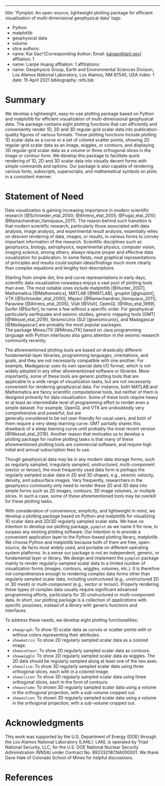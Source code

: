 ---
title: 'Pymplot: An open-source, lightweight plotting package for efficient visualization of multi-dimensional geophysical data'
tags:
- Python
- matplotlib
- geophysical data
- volume
- slice
authors:
- name: Kai Gao^[Corresponding Author; Email: kaigao@lanl.gov]
  affliation: 1
- name: Lianjie Huang
  affliation: 1
affiliations:
- name: Geophyscis Group, Earth and Environmental Sciences Division, Los Alamos National Laboratory, Los Alamos, NM 87545, USA
  index: 1
date: 15 April 2021
bibliography: refs.bib

# Summary
We develop a lightweight, easy-to-use plotting package based on Python 
and matplotlib for efficient visualization of multi-dimensional geophysical data. 
The package contains eight 
plotting functions that can efficiently and conveniently render 1D, 2D and 3D
regular-grid scalar data into publication-quality figures of various 
formats. These plotting functions include plotting 1D scalar data as 
a curve or a set of colored scatter points, showing 2D regular-grid 
scalar data as an image, wiggles, or contours, and displaying 3D 
regular-grid scalar data as a volume or three orthogonal slices in the 
image or contour form.  We develop this package to facilitate quick 
rendering of 1D, 2D and 3D scalar data into visually decent forms with 
simple commands and options. Our package is also capable of rendering 
various fonts, subscripts, superscripts, and mathematical symbols on 
plots in a consistent manner. 

# Statement of Need
Data visualization is gaining increasing importance in modern scientific 
research [@Schroeder_etal_2000; @Ahrens_etal_2005; @Fogal_etal_2010; @Ramachandran_Varoquaux_2011]. 
The reason behind such transition is that modern scientific research, 
particularly those associated with data analysis, image analysis, and 
experimental result analysis, essentially relies on descent rendering of 
data, images, or results, in various forms to convey important 
information of the research. Scientific disciplines such as geophysics, 
biology, astrophysics, experimental physics, computer vision, imaging 
science, among others, always require proper and effective data 
visualization for publication. In some fields, neat graphical 
representations of principles and results could explain ideas/findings 
much more clearly than complex equations and lengthy text descriptions. 

Starting from simple dot, line and curve representations in early days, 
scientific data visualization nowadays enjoys a vast pool of plotting 
tools than ever. The most notable ones include matplotlib 
[@Hunter_2007], Mathematica [@Mathematica], MATLAB 
[@MATLAB], gnuplot [@gnuplot], VTK 
[@Schroeder_etal_2000], Mayavi 
[@Ramachandran_Varoquaux_2011], Paraview [@Ahrens_etal_2005], 
VisIt [@VisIt], OpenGL [@Woo_etal_1999], Surfer 
[@Surfer], to name a few without a specific order. For geophysical 
particularly earthquake and seismic studies, generic mapping tools (GMT) 
[@Wessel_etal_2019], SeismicUnix (SU) [@seismicunix], and 
Madagascar [@Madagascar] are probably the most popular packages.  
The package MinesJTK [@MinesJTK] based on Java programming language 
with Python interfaces also gains attention in the seismic research 
community recently. 

The aforementioned plotting tools are based on drastically different 
fundamental-layer libraries, programming languages, orientations, and 
goals, and they are not necessarily compatible with one another. For 
example, Madagascar uses its own special data I/O format, which is not 
widely adopted in any other aforementioned software or libraries. More 
importantly, some of these tools are generic plotting tools that are 
applicable to a wide range of visualization tasks, but are not 
necessarily convenient for rendering geophysical data. For instance, both 
MATLAB and Mathematica are fancy scientific computational tools, but 
neither of them is designed primarily for data visualization. Some of 
these tools require heavy or at least an intermediate level of 
programming effort to render even a simple dataset.  For example, OpenGL 
and VTK are undoubtedly very comprehensive and powerful, but are  
generally considered to be not user-friendly for usual users, and both of 
them require a very steep learning curve. GMT partially shares this 
drawback of a steep learning curve until probably the most recent version 
[@Wessel_etal_2019].  Another reason that motivates us to develop 
a plotting package for routine plotting tasks is that many of these 
aforementioned plotting tools are commercial software, and require high  
initial and annual subscription fees to use. 

Though geophysical data may be in any modern data storage forms, such as 
regularly sampled, irregularly sampled, unstructured, multi-component 
(vector or tensor), the most frequently used data form is perhaps the 
regularly sampled scalar data in 2D and 3D shapes, e.g., seismic 
velocity, density, and subsurface images. Very frequently, researchers in 
the geophysics community only need to render these 2D and 3D data into  
simple forms such as 2D images, contours, 3D image volumes, or multiple 
slices. In such a case, some of these aforementioned tools may be 
overkill for these plotting tasks. 

With consideration of convenience, simplicity, and lightweight in mind, 
we develop a plotting package based on Python and matplotlib for 
visualizing 1D scalar data and 2D/3D regularly sampled scalar data. We have no intention to develop our plotting package, `pymplot` as we name it for now, to surpass any existing plotting software. Our 
intention is to provide a convenient application layer to the Python-based
plotting library, matplotlib. We choose Python and matplotlib because 
both of them are free, open-source, de facto most widely used, and 
portable on different operating system platforms. In a sense our package 
is not an independent, generic, or fundamental layer or library.  We 
design and implement the `pymplot` package mainly to render 
regularly-sampled scalar data to a limited number of visualization forms 
(images, contours, wiggles, volumes, etc.). It is therefore not 
comprehensive enough to rendering complex data forms other than regularly 
sampled scalar data, including unstructured (e.g., unstructured 2D or 3D 
mesh) or multi-component (e.g., vector or tensor). Properly rendering 
these types of complex data usually require significant advanced 
programming efforts, particularly for 3D unstructured or multi-component 
data. In short, our plotting package is a collection of 
*applications* with specific purposes, instead of 
a *library* with generic functions and interfaces.

To address these needs, we develop eight plotting functionalities:
- `showgraph`: To show 1D scalar data as curves or scatter points with or without colors representing their attributes.
- `showmatrix`: To show 2D regularly sampled scalar data as a colored image. 
- `showcontour`: To show 2D regularly sampled scalar data as contours.
- `showwiggle`: To show 2D regularly sampled scalar data as wiggles. The 2D data should be regularly sampled along at least one of the two axes.
- `showslice`: To show 3D regularly sampled scalar data using three orthogonal slices, each with in a colored image. 
- `showslicon`: To show 3D regularly sampled scalar data using three orthogonal slices, each in the form of contours.  
- `showvolume`: To shown 3D regularly sampled scalar data using a volume in the orthogonal projection, with a sub-volume cropped out.
- `showvolcon`: To shown 3D regularly sampled scalar data using a volume in the orthogonal projection, with a sub-volume cropped out.

# Acknowledgments
This work was supported by the U.S. Department of Energy (DOE) through 
the Los Alamos National Laboratory (LANL). LANL is operated by Triad 
National Security, LLC, for the U.S. DOE National Nuclear Security 
Administration (NNSA) under Contract No. 89233218CNA000001. We thank 
Dave Hale of Colorado School of Mines for helpful discussions.

# References
